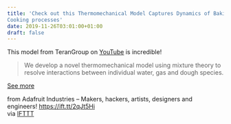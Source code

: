 ```yaml
---
title: 'Check out this Thermomechanical Model Captures Dynamics of Baking and
Cooking processes'
date: 2019-11-26T03:01:00+01:00
draft: false
---
```


This model from TeranGroup on [YouTube](https://www.youtube.com/watch?v=iBpolaB4DqA&feature=youtu.be) is incredible!

> We develop a novel thermomechanical model using mixture theory to resolve interactions between individual water, gas and dough species.

[See more](https://www.youtube.com/watch?v=iBpolaB4DqA&feature=youtu.be)

  
  
from Adafruit Industries – Makers, hackers, artists, designers and engineers! https://ift.tt/2qJt5Hi  
via [IFTTT](https://ifttt.com/?ref=da&site=blogger)